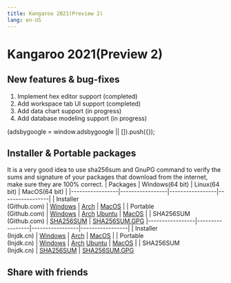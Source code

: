 ```yaml
---
title: Kangaroo 2021(Preview 2)
lang: en-US
---
```


# Kangaroo 2021(Preview 2)

## New features & bug-fixes
1. Implement hex editor support (completed)
2. Add workspace tab UI support (completed)
3. Add data chart support (in progress)
4. Add database modeling support (in progress)


<div>
    <ins class="adsbygoogle"
        style="display:block; text-align:center;"
        data-ad-layout="in-article"
        data-ad-format="fluid"
        data-ad-client="ca-pub-3975819313740938"
        data-ad-slot="6760827895"></ins>
    <script2 type="text/javascript">
        (adsbygoogle = window.adsbygoogle || []).push({});
    </script2>
</div>

## Installer & Portable packages
It is a very good idea to use sha256sum and GnuPG command to verify the sums and signature of your packages that download from the internet, make sure they are 100% correct.
| Packages        | Windows(64 bit) | Linux(64 bit)   | MacOS(64 bit)   |
|-----------------|-----------------|-----------------|-----------------|
| Installer<br/>(Github.com) | [Windows](https://github.com/dbkangaroo/kangaroo/releases/download/v1.5.1.201231/kangaroo-1.5.1.201231-AMD64.exe) | [Arch](https://github.com/dbkangaroo/kangaroo/releases/download/v1.5.1.201231/kangaroo-1.5.1.201231-1-x86_64.pkg.tar.xz) | [MacOS](https://github.com/dbkangaroo/kangaroo/releases/download/v1.5.1.201231/kangaroo-1.5.1.201231-macos.dmg) |
| Portable<br/>(Github.com) | [Windows](https://github.com/dbkangaroo/kangaroo/releases/download/v1.5.1.201231/kangaroo-1.5.1.201231-AMD64.7z) | [Arch](https://github.com/dbkangaroo/kangaroo/releases/download/v1.5.1.201231/kangaroo-1.5.1.201231-arch.tar.gz) [Ubuntu](https://github.com/dbkangaroo/kangaroo/releases/download/v1.5.1.201231/kangaroo-1.5.1.201231-ubuntu.tar.gz) | [MacOS](https://github.com/dbkangaroo/kangaroo/releases/download/v1.5.1.201231/kangaroo-1.5.1.201231-macos.tar.gz) |
| SHA256SUM<br/>(Github.com) | [SHA256SUM](https://github.com/dbkangaroo/kangaroo/releases/download/v1.5.1.201231/kangaroo-1.5.1.201231.sha256sum) | [SHA256SUM.GPG](https://github.com/dbkangaroo/kangaroo/releases/download/v1.5.1.201231/kangaroo-1.5.1.201231.sha256sum.asc)
|-----------------|-----------------|-----------------|-----------------|
| Installer<br/>(Injdk.cn) | [Windows](https://d4.injdk.cn/dbkangaroo/v1.5.1.201231/kangaroo-1.5.1.201231-AMD64.exe) | [Arch](https://d4.injdk.cn/dbkangaroo/v1.5.1.201231/kangaroo-1.5.1.201231-1-x86_64.pkg.tar.xz) | [MacOS](https://d4.injdk.cn/dbkangaroo/v1.5.1.201231/kangaroo-1.5.1.201231-macos.dmg) |
| Portable<br/>(Injdk.cn)  | [Windows](https://d4.injdk.cn/dbkangaroo/v1.5.1.201231/kangaroo-1.5.1.201231-AMD64.7z) | [Arch](https://d4.injdk.cn/dbkangaroo/v1.5.1.201231/kangaroo-1.5.1.201231-arch.tar.gz) [Ubuntu](https://d4.injdk.cn/dbkangaroo/v1.5.1.201231/kangaroo-1.5.1.201231-ubuntu.tar.gz) | [MacOS](https://d4.injdk.cn/dbkangaroo/v1.5.1.201231/kangaroo-1.5.1.201231-macos.tar.gz) |
| SHA256SUM<br/>(Injdk.cn) | [SHA256SUM](https://d4.injdk.cn/dbkangaroo/v1.5.1.201231/kangaroo-1.5.1.201231.sha256sum) | [SHA256SUM.GPG](https://d4.injdk.cn/dbkangaroo/v1.5.1.201231/kangaroo-1.5.1.201231.sha256sum.asc)


## Share with friends
<social-share :networks="['facebook', 'twitter', 'whatsapp', 'telegram', 'linkedin', 'reddit', 'line', 'skype', 'pinterest']" />